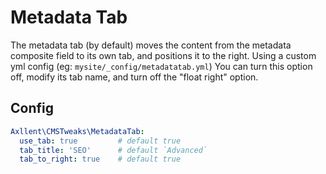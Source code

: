 # Metadata Tab

The metadata tab (by default) moves the content from the metadata composite field to its own tab, and positions it to the right. Using a custom yml config (eg: `mysite/_config/metadatatab.yml`) You can turn this option off, modify its tab name, and turn off the "float right" option.

## Config

```yml
Axllent\CMSTweaks\MetadataTab:
  use_tab: true         # default true
  tab_title: 'SEO'      # default `Advanced`
  tab_to_right: true    # default true
```
